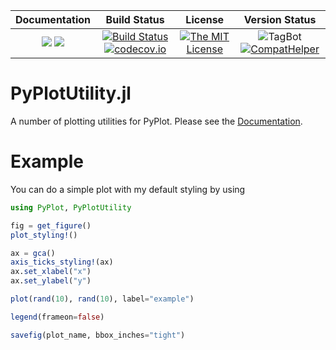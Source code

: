 | **Documentation**                                                 | **Build Status**                                                                                | **License**                                                                                | **Version Status** |
|:-----------------------------------------------------------------:|:-----------------------------------------------------------------------------------------------:| :-----------------------------------------------------------------------------------------------:|:-----------:|
[![](https://img.shields.io/badge/docs-stable-blue.svg)](https://LudwigBoess.github.io/PyPlotUtility.jl/stable) [![](https://img.shields.io/badge/docs-dev-blue.svg)](https://LudwigBoess.github.io/PyPlotUtility.jl/dev) | [![Build Status](https://github.com/LudwigBoess/PyPlotUtility.jl/actions/workflows/jlpkgbutler-ci-master-workflow.yml/badge.svg)](https://github.com/LudwigBoess/PyPlotUtility.jl/actions/workflows/jlpkgbutler-ci-master-workflow.yml) [![codecov.io](https://codecov.io/gh/LudwigBoess/PyPlotUtility.jl/coverage.svg?branch=main)](https://codecov.io/gh/LudwigBoess/PyPlotUtility.jl?branch=main) | [![The MIT License](https://img.shields.io/badge/license-MIT-orange.svg)](LICENSE.md) | ![TagBot](https://github.com/LudwigBoess/PyPlotUtility.jl/workflows/TagBot/badge.svg) [![CompatHelper](https://github.com/LudwigBoess/PyPlotUtility.jl/actions/workflows/jlpkgbutler-compathelper-workflow.yml/badge.svg)](https://github.com/LudwigBoess/PyPlotUtility.jl/actions/workflows/jlpkgbutler-compathelper-workflow.yml) |


# PyPlotUtility.jl

A number of plotting utilities for PyPlot. Please see the [Documentation](https://LudwigBoess.github.io/PyPlotUtility.jl/dev).

# Example

You can do a simple plot with my default styling by using

```julia
using PyPlot, PyPlotUtility

fig = get_figure()
plot_styling!()

ax = gca()
axis_ticks_styling!(ax)
ax.set_xlabel("x")
ax.set_ylabel("y")

plot(rand(10), rand(10), label="example")

legend(frameon=false)

savefig(plot_name, bbox_inches="tight")
```